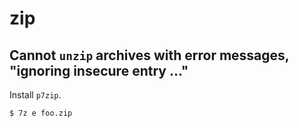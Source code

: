 # zip

## Cannot `unzip` archives with error messages, "ignoring insecure entry ..."

Install `p7zip`.

```
$ 7z e foo.zip
```
